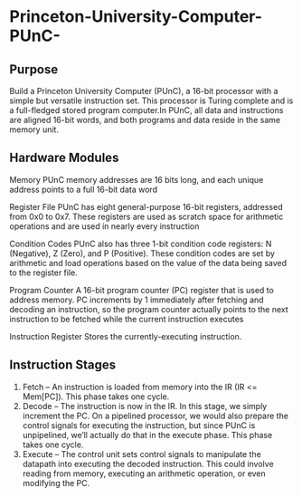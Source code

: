 # Princeton-University-Computer-PUnC-

## Purpose
  Build a Princeton University Computer (PUnC), a 16-bit processor with a simple but versatile instruction set. This 
  processor is Turing complete and is a full-fledged stored program computer.In PUnC, all data and instructions are aligned 16-bit     words, and both programs and data reside in the same memory unit.

## Hardware Modules
Memory
  PUnC memory addresses are 16 bits long, and each unique address points to a full 16-bit data word

Register File
  PUnC has eight general-purpose 16-bit registers, addressed from 0x0 to 0x7. These registers are used as scratch space for 
  arithmetic operations and are used in nearly every instruction

Condition Codes
  PUnC also has three 1-bit condition code registers: N (Negative), Z (Zero), and P (Positive). These condition codes are set by         arithmetic and load operations based on the value of the data being saved to the register file.

Program Counter
  A 16-bit program counter (PC) register  that is used to address memory. PC increments by 1 immediately after fetching and              decoding an instruction, so the program counter actually points to the next instruction to be fetched while the current instruction    executes
  
Instruction Register
  Stores the currently-executing instruction.   
   
## Instruction Stages
1. Fetch – An instruction is loaded from memory into the IR (IR <= Mem[PC]). This phase takes one cycle.
2. Decode – The instruction is now in the IR. In this stage, we simply increment the PC. On a pipelined processor, we would also prepare the control signals for executing the instruction, but since PUnC is unpipelined, we’ll actually do that in the execute
phase. This phase takes one cycle.
4. Execute – The control unit sets control signals to manipulate the datapath into executing the decoded instruction. This could involve reading from memory, executing an arithmetic operation, or even modifying the PC. 
